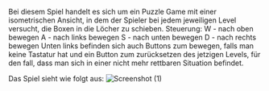 Bei diesem Spiel handelt es sich um ein Puzzle Game mit einer isometrischen Ansicht, in dem der Spieler bei jedem jeweiligen Level versucht, die Boxen in die Löcher zu schieben.
Steuerung:
W - nach oben bewegen
A - nach links bewegen
S - nach unten bewegen
D - nach rechts bewegen
Unten links befinden sich auch Buttons zum bewegen, falls man keine Tastatur hat
und ein Button zum zurücksetzen des jetzigen Levels, für den fall, dass man sich in einer nicht mehr rettbaren Situation befindet.

Das Spiel sieht wie folgt aus:
![Screenshot (1)](https://github.com/user-attachments/assets/42e3df2a-3b84-477f-86b6-42b519434420)

